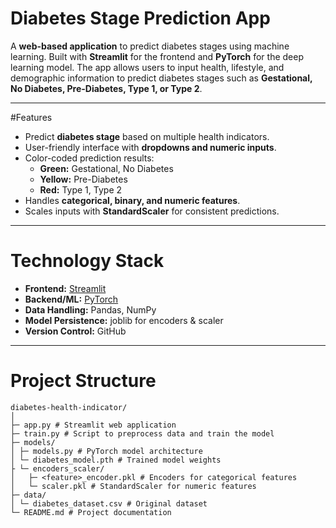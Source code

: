 ﻿# Diabetes Stage Prediction App

A **web-based application** to predict diabetes stages using machine learning. Built with **Streamlit** for the frontend and **PyTorch** for the deep learning model. The app allows users to input health, lifestyle, and demographic information to predict diabetes stages such as **Gestational, No Diabetes, Pre-Diabetes, Type 1, or Type 2**.

---

#Features

- Predict **diabetes stage** based on multiple health indicators.
- User-friendly interface with **dropdowns and numeric inputs**.
- Color-coded prediction results:
  - **Green:** Gestational, No Diabetes
  - **Yellow:** Pre-Diabetes
  - **Red:** Type 1, Type 2
- Handles **categorical, binary, and numeric features**.
- Scales inputs with **StandardScaler** for consistent predictions.

---

# Technology Stack

- **Frontend:** [Streamlit](https://streamlit.io/)
- **Backend/ML:** [PyTorch](https://pytorch.org/)
- **Data Handling:** Pandas, NumPy
- **Model Persistence:** joblib for encoders & scaler
- **Version Control:** GitHub

---

# Project Structure
```
diabetes-health-indicator/
│
├─ app.py # Streamlit web application
├─ train.py # Script to preprocess data and train the model
├─ models/
│ ├─ models.py # PyTorch model architecture
│ └─ diabetes_model.pth # Trained model weights
├ └─ encoders_scaler/
│   ├─ <feature>_encoder.pkl # Encoders for categorical features
│   └─ scaler.pkl # StandardScaler for numeric features
├─ data/
│ └─ diabetes_dataset.csv # Original dataset
└─ README.md # Project documentation





